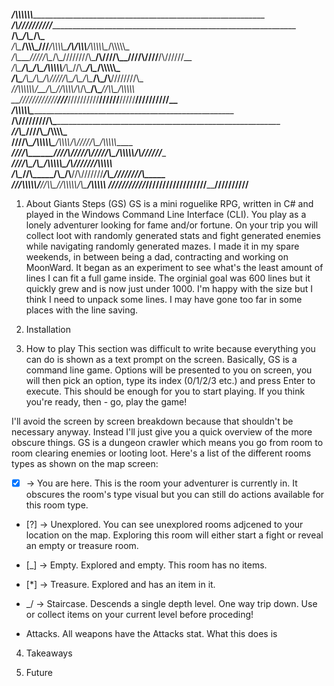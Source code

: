 _____/\\\\\\\\\\\\_______________________________________________________________                 
 ___/\\\//////////________________________________________________________________                
  __/\\\______________/\\\__________________________________/\\\___________________               
   _\/\\\____/\\\\\\\_\///___/\\\\\\\\\_____/\\/\\\\\\____/\\\\\\\\\\\__/\\\\\\\\\\_              
    _\/\\\___\/////\\\__/\\\_\////////\\\___\/\\\////\\\__\////\\\////__\/\\\//////__             
     _\/\\\_______\/\\\_\/\\\___/\\\\\\\\\\__\/\\\__\//\\\____\/\\\______\/\\\\\\\\\\_            
      _\/\\\_______\/\\\_\/\\\__/\\\/////\\\__\/\\\___\/\\\____\/\\\_/\\__\////////\\\_           
       _\//\\\\\\\\\\\\/__\/\\\_\//\\\\\\\\/\\_\/\\\___\/\\\____\//\\\\\____/\\\\\\\\\\_          
        __\////////////____\///___\////////\//__\///____\///______\/////____\//////////__         
         _______/\\\\\\\\\\\______________________________________________________________        
          ____/\\\/////////\\\_____________________________________________________________       
           ___\//\\\______\///______/\\\_______________________/\\\\\\\\\___________________      
            ____\////\\\__________/\\\\\\\\\\\_____/\\\\\\\\___/\\\/////\\\__/\\\\\\\\\\_____     
             _______\////\\\______\////\\\////____/\\\/////\\\_\/\\\\\\\\\\__\/\\\//////______    
              __________\////\\\______\/\\\_______/\\\\\\\\\\\__\/\\\//////___\/\\\\\\\\\\_____   
               ___/\\\______\//\\\_____\/\\\_/\\__\//\\///////___\/\\\_________\////////\\\_____  
                __\///\\\\\\\\\\\/______\//\\\\\____\//\\\\\\\\\\_\/\\\__________/\\\\\\\\\\_____ 
                 ____\///////////_________\/////______\//////////__\///__________\//////////______

1. About Giants Steps (GS)
GS is a mini roguelike RPG, written in C# and played in the Windows Command Line Interface (CLI).
You play as a lonely adventurer looking for fame and/or fortune. On your trip you will collect loot
with randomly generated stats and fight generated enemies while navigating randomly generated mazes. 
I made it in my spare weekends, in between being a dad, contracting and working on MoonWard.
It began as an experiment to see what's the least amount of lines I can fit a full game inside.
The orginial goal was 600 lines but it quickly grew and is now just under 1000.
I'm happy with the size but I think I need to unpack some lines.
I may have gone too far in some places with the line saving.

2. Installation


3. How to play
This section was difficult to write because everything you can do is shown as a text prompt on 
the screen. Basically, GS is a command line game. Options will be presented to you on screen, you 
will then pick an option, type its index (0/1/2/3 etc.) and press Enter to execute. This should be 
enough for you to start playing. If you think you're ready, then - go, play the game!

I'll avoid the screen by screen breakdown because that shouldn't be necessary anyway. Instead I'll 
just give you a quick overview of the more obscure things. GS is a dungeon crawler which means you 
go from room to room clearing enemies or looting loot. Here's a list of the different rooms types
as shown on the map screen:

- [x] -> You are here. This is the room your adventurer is currently in. It obscures the room's type
visual but you can still do actions available for this room type.
- [?] -> Unexplored. You can see unexplored rooms adjcened to your location on the map. Exploring this
room will either start a fight or reveal an empty or treasure room.
- [_] -> Empty. Explored and empty. This room has no items.
- [*] -> Treasure. Explored and has an item in it.
- \_/ -> Staircase. Descends a single depth level. One way trip down. Use or collect items on your
current level before proceding!

- Attacks. All weapons have the Attacks stat. What this does is

4. Takeaways

5. Future

